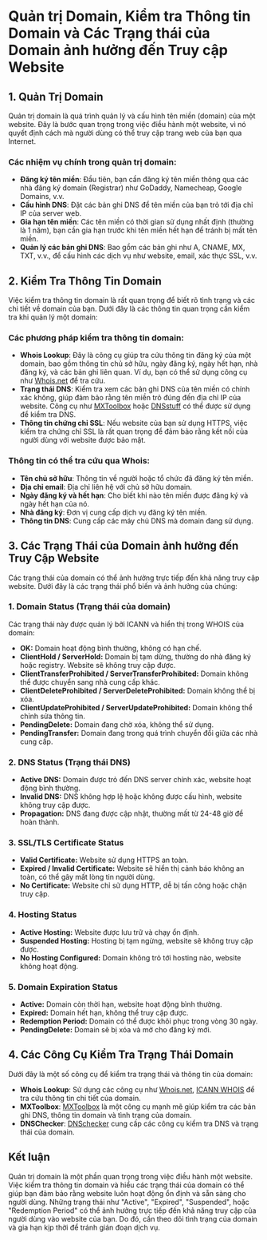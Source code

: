 # Quản trị Domain, Kiểm tra Thông tin Domain và Các Trạng thái của Domain ảnh hưởng đến Truy cập Website

## 1. Quản Trị Domain

Quản trị domain là quá trình quản lý và cấu hình tên miền (domain) của một website. Đây là bước quan trọng trong việc điều hành một website, vì nó quyết định cách mà người dùng có thể truy cập trang web của bạn qua Internet.

### Các nhiệm vụ chính trong quản trị domain:
- **Đăng ký tên miền**: Đầu tiên, bạn cần đăng ký tên miền thông qua các nhà đăng ký domain (Registrar) như GoDaddy, Namecheap, Google Domains, v.v.
- **Cấu hình DNS**: Đặt các bản ghi DNS để tên miền của bạn trỏ tới địa chỉ IP của server web.
- **Gia hạn tên miền**: Các tên miền có thời gian sử dụng nhất định (thường là 1 năm), bạn cần gia hạn trước khi tên miền hết hạn để tránh bị mất tên miền.
- **Quản lý các bản ghi DNS**: Bao gồm các bản ghi như A, CNAME, MX, TXT, v.v., để cấu hình các dịch vụ như website, email, xác thực SSL, v.v.

## 2. Kiểm Tra Thông Tin Domain

Việc kiểm tra thông tin domain là rất quan trọng để biết rõ tình trạng và các chi tiết về domain của bạn. Dưới đây là các thông tin quan trọng cần kiểm tra khi quản lý một domain:

### Các phương pháp kiểm tra thông tin domain:
- **Whois Lookup**: Đây là công cụ giúp tra cứu thông tin đăng ký của một domain, bao gồm thông tin chủ sở hữu, ngày đăng ký, ngày hết hạn, nhà đăng ký, và các bản ghi liên quan. Ví dụ, bạn có thể sử dụng công cụ như [Whois.net](https://www.whois.net) để tra cứu.
- **Trạng thái DNS**: Kiểm tra xem các bản ghi DNS của tên miền có chính xác không, giúp đảm bảo rằng tên miền trỏ đúng đến địa chỉ IP của website. Công cụ như [MXToolbox](https://mxtoolbox.com) hoặc [DNSstuff](https://www.dnsstuff.com) có thể được sử dụng để kiểm tra DNS.
- **Thông tin chứng chỉ SSL**: Nếu website của bạn sử dụng HTTPS, việc kiểm tra chứng chỉ SSL là rất quan trọng để đảm bảo rằng kết nối của người dùng với website được bảo mật.

### Thông tin có thể tra cứu qua Whois:
- **Tên chủ sở hữu**: Thông tin về người hoặc tổ chức đã đăng ký tên miền.
- **Địa chỉ email**: Địa chỉ liên hệ với chủ sở hữu domain.
- **Ngày đăng ký và hết hạn**: Cho biết khi nào tên miền được đăng ký và ngày hết hạn của nó.
- **Nhà đăng ký**: Đơn vị cung cấp dịch vụ đăng ký tên miền.
- **Thông tin DNS**: Cung cấp các máy chủ DNS mà domain đang sử dụng.

## 3. Các Trạng Thái của Domain ảnh hưởng đến Truy Cập Website

Các trạng thái của domain có thể ảnh hưởng trực tiếp đến khả năng truy cập website. Dưới đây là các trạng thái phổ biến và ảnh hưởng của chúng:
### 1. **Domain Status (Trạng thái của domain)**
Các trạng thái này được quản lý bởi ICANN và hiển thị trong WHOIS của domain:

- **OK:** Domain hoạt động bình thường, không có hạn chế.
- **ClientHold / ServerHold:** Domain bị tạm dừng, thường do nhà đăng ký hoặc registry. Website sẽ không truy cập được.
- **ClientTransferProhibited / ServerTransferProhibited:** Domain không thể được chuyển sang nhà cung cấp khác.
- **ClientDeleteProhibited / ServerDeleteProhibited:** Domain không thể bị xóa.
- **ClientUpdateProhibited / ServerUpdateProhibited:** Domain không thể chỉnh sửa thông tin.
- **PendingDelete:** Domain đang chờ xóa, không thể sử dụng.
- **PendingTransfer:** Domain đang trong quá trình chuyển đổi giữa các nhà cung cấp.

### 2. **DNS Status (Trạng thái DNS)**
- **Active DNS:** Domain được trỏ đến DNS server chính xác, website hoạt động bình thường.
- **Invalid DNS:** DNS không hợp lệ hoặc không được cấu hình, website không truy cập được.
- **Propagation:** DNS đang được cập nhật, thường mất từ 24-48 giờ để hoàn thành.

### 3. **SSL/TLS Certificate Status**
- **Valid Certificate:** Website sử dụng HTTPS an toàn.
- **Expired / Invalid Certificate:** Website sẽ hiển thị cảnh báo không an toàn, có thể gây mất lòng tin người dùng.
- **No Certificate:** Website chỉ sử dụng HTTP, dễ bị tấn công hoặc chặn truy cập.

### 4. **Hosting Status**
- **Active Hosting:** Website được lưu trữ và chạy ổn định.
- **Suspended Hosting:** Hosting bị tạm ngừng, website sẽ không truy cập được.
- **No Hosting Configured:** Domain không trỏ tới hosting nào, website không hoạt động.

### 5. **Domain Expiration Status**
- **Active:** Domain còn thời hạn, website hoạt động bình thường.
- **Expired:** Domain hết hạn, không thể truy cập được.
- **Redemption Period:** Domain có thể được khôi phục trong vòng 30 ngày.
- **PendingDelete:** Domain sẽ bị xóa và mở cho đăng ký mới.

## 4. Các Công Cụ Kiểm Tra Trạng Thái Domain

Dưới đây là một số công cụ để kiểm tra trạng thái và thông tin của domain:

- **Whois Lookup**: Sử dụng các công cụ như [Whois.net](https://www.whois.net), [ICANN WHOIS](https://whois.icann.org) để tra cứu thông tin chi tiết của domain.
- **MXToolbox**: [MXToolbox](https://mxtoolbox.com) là một công cụ mạnh mẽ giúp kiểm tra các bản ghi DNS, thông tin domain và tình trạng của domain.
- **DNSChecker**: [DNSchecker](https://dnschecker.org/) cung cấp các công cụ kiểm tra DNS và trạng thái của domain.

## Kết luận

Quản trị domain là một phần quan trọng trong việc điều hành một website. Việc kiểm tra thông tin domain và hiểu các trạng thái của domain có thể giúp bạn đảm bảo rằng website luôn hoạt động ổn định và sẵn sàng cho người dùng. Những trạng thái như "Active", "Expired", "Suspended", hoặc "Redemption Period" có thể ảnh hưởng trực tiếp đến khả năng truy cập của người dùng vào website của bạn. Do đó, cần theo dõi tình trạng của domain và gia hạn kịp thời để tránh gián đoạn dịch vụ.
